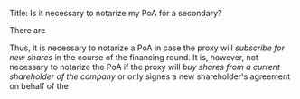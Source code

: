 Title: Is it necessary to notarize my PoA for a secondary?

There are 

Thus, it is necessary to notarize a PoA in case the proxy will _subscribe for new shares_ in the course of the financing round. It is, however, not necessary to notarize the PoA if the proxy will _buy shares from a current shareholder of the company_ or only signes a new shareholder's agreement on behalf of the  